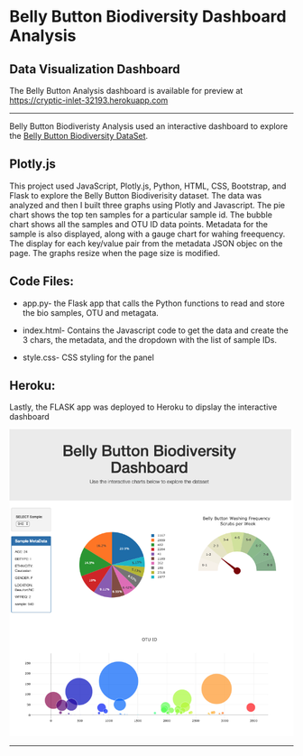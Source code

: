 #  Belly Button Biodiversity Dashboard Analysis
## Data Visualization Dashboard
The Belly Button Analysis dashboard is available for preview at https://cryptic-inlet-32193.herokuapp.com
_________________

Belly Button Biodiveristy Analysis used an interactive dashboard to explore the  [Belly Button Biodiversity DataSet](http://robdunnlab.com/projects/belly-button-biodiversity/).

## Plotly.js
This project used JavaScript, Plotly.js, Python, HTML, CSS, Bootstrap, and Flask to explore the Belly Button Biodiverisity dataset. The data was analyzed and then I built three graphs using Plotly and Javascript. The pie chart shows the top ten samples for a particular sample id. The bubble chart shows all the samples and OTU ID data points. Metadata for the sample is also displayed, along with a gauge chart for wahing freequency. The display for each key/value pair from the metadata JSON objec on the page. The graphs resize when the page size is modified. 
## Code Files:
* app.py- the Flask app that calls the Python functions to read and store the bio samples, OTU and metagata.

* index.html- Contains the Javascript code to get the data and create the 3 chars, the metadata, and the dropdown with the list of sample IDs.

* style.css- CSS styling for the panel 

## Heroku:
Lastly, the FLASK app was deployed to Heroku to dipslay the interactive dashboard

  ![PIE Chart](Images/BellyButton.png)





- - -


